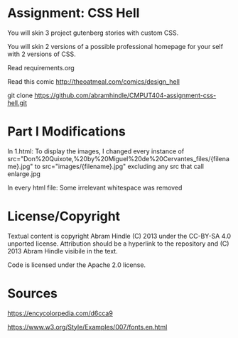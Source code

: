 Assignment: CSS Hell
====================

You will skin 3 project gutenberg stories with custom CSS.

You will skin 2 versions of a possible professional homepage for your
self with 2 versions of CSS.

Read requirements.org

Read this comic http://theoatmeal.com/comics/design_hell

git clone https://github.com/abramhindle/CMPUT404-assignment-css-hell.git

Part I Modifications
=================
In 1.html: To display the images, I changed every instance of
src="Don%20Quixote,%20by%20Miguel%20de%20Cervantes_files/{filename}.jpg"
to src="images/{filename}.jpg" excluding any src that call enlarge.jpg

In every html file: Some irrelevant whitespace was removed

License/Copyright
=================

Textual content is copyright Abram Hindle (C) 2013 under the CC-BY-SA
4.0 unported license. Attribution should be a hyperlink to the
repository and (C) 2013 Abram Hindle visibile in the text.

Code is licensed under the Apache 2.0 license.

Sources
==================
https://encycolorpedia.com/d6cca9

https://www.w3.org/Style/Examples/007/fonts.en.html